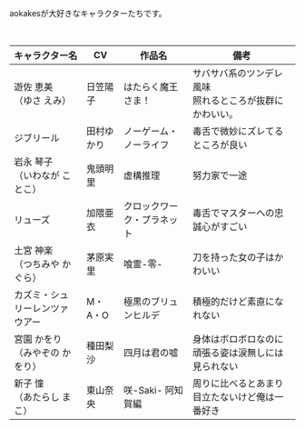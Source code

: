 aokakesが大好きなキャラクターたちです。  

<br>

|キャラクター名|CV|作品名|備考|
|---|---|---|---|
|遊佐 恵美<br>（ゆさ えみ）|日笠陽子|はたらく魔王さま！|サバサバ系のツンデレ風味<br>照れるところが抜群にかわいい。|
|ジブリール|田村ゆかり|ノーゲーム・ノーライフ|毒舌で微妙にズレてるところが良い|
|岩永 琴子<br>（いわなが ことこ）|鬼頭明里|虚構推理|努力家で一途|
|リューズ|加隈亜衣|クロックワーク・プラネット|毒舌でマスターへの忠誠心がすごい|
|土宮 神楽<br>（つちみや かぐら）|茅原実里|喰霊-零-|刀を持った女の子はかわいい|
|カズミ・シュリーレンツァウアー|M・A・O|極黒のブリュンヒルデ|積極的だけど素直になれない|
|宮園 かをり<br>（みやぞの かをり）|種田梨沙|四月は君の嘘|身体はボロボロなのに頑張る姿は涙無しには見られない|
|新子 憧<br>（あたらし まこ）|東山奈央|咲-Saki- 阿知賀編|周りに比べるとあまり目立たないけど俺は一番好き|